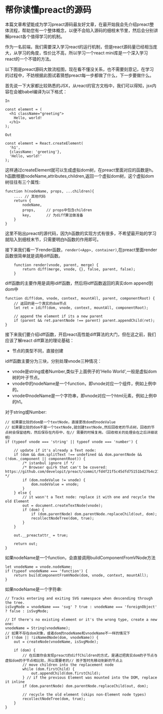 # 帮你读懂preact的源码 #

本篇文章希望能成为学习preact源码最友好文章，在最开始我会先介绍preact整体流程，帮助您有一个整体概念，以便不会陷入源码的细枝末节里，然后会分别讲解preact各个值得学习的机制。

作为一名前端，我们需要深入学习react的运行机制，但是react源码量已经相当庞大，从学习的角度，性价比不高，所以学习一个react mini库是一个深入学习react的一个不错的方法。

以下图是preact源码大致流程图，现在看不懂没关系，也不需要刻意记，在学习的过程中，不妨根据此图试着猜想preact每一步都做了什么，下一步要做什么。

首先说一下大家都比较熟悉的JSX，从react的官方文档中，我们可以得知，jsx内容在会被babel编译为以下格式：

```
In

const element = (
  <h1 className="greeting">
    Hello, world!
  </h1>
);
  
Out

const element = React.createElement(
  'h1',
  {className: 'greeting'},
  'Hello, world!'
);
```

这样通过createElement就可以生成虚拟dom树，在preact里面对应的函数是h。
h函数根据nodeName,attributes,children,返回一个虚拟dom树，这个虚拟dom树往往有三个属性:
```
function h(nodeName, props, ...children){
    .... // 其他代码
    return {
        nodeName,
        props,     // props中包含children
        key,       // 为diff算法做准备
    }
}
```

这里不贴出preact的源代码，因为h函数的实现方式有很多，不希望最开始的学习就陷入到细枝末节，只需要明白h函数的作用即可。

接下来我们看一下render函数，```render(<App>, container)```,在preact里面render函数很简单就是调用diff函数。

```
	function render(vnode, parent, merge) {
		return diff(merge, vnode, {}, false, parent, false);
	}
```

diff函数的主要作用是调用idiff函数，然后将idff函数返回的真实dom append到dom中
```
function diff(dom, vnode, context, mountAll, parent, componentRoot) {
    // 返回的是一个真实的dom节点
    let ret = idiff(dom, vnode, context, mountAll, componentRoot);

    // append the element if its a new parent
    if (parent && ret.parentNode !== parent) parent.appendChild(ret);
}
```

接下来我们要介绍idff函数，开启react高性能diff算法的大门，但在这之前，我们应该了解react diff算法的理论基础：

- 节点的类型不同，直接创建

idiff函数主要分为三块，分别处理vnode三种情况： 

- vnode是string或者Number,类似于上面例子的'Hello World',一般是虚拟dom树的叶子节点。
- vnode中的nodeName是一个function，即vnode对应一个组件，例如上例中的<App/>。
- vnode中nodeName是一个字符串，即vnode对应一个html元素，例如上例中的h1。

对于string或Number:

```
// 如果要比较的dom是一个textNode，直接更改dom的nodeValue
// 如果要比较的dom不是一个textNode,就创建textNode,然后回收老的节点树，回收的节点树会保留结构，然后保存在内存中，在// 需要的时候复用。（回收相关的处理会在之后详细说明）
if (typeof vnode === 'string' || typeof vnode === 'number') {

    // update if it's already a Text node:
    if (dom && dom.splitText !== undefined && dom.parentNode && (!dom._component || componentRoot)) {
        /* istanbul ignore if */
        /* Browser quirk that can't be covered: https://github.com/developit/preact/commit/fd4f21f5c45dfd75151bd27b4c217d8003aa5eb9 */
        if (dom.nodeValue != vnode) {
            dom.nodeValue = vnode;
        }
    } else {
        // it wasn't a Text node: replace it with one and recycle the old Element
        out = document.createTextNode(vnode);
        if (dom) {
            if (dom.parentNode) dom.parentNode.replaceChild(out, dom);
            recollectNodeTree(dom, true);
        }
    }

    out.__preactattr_ = true;

    return out;
}
```

如果nodeName是一个function，会直接调用buildComponentFromVNode方法

```
let vnodeName = vnode.nodeName;
if (typeof vnodeName === 'function') {
    return buildComponentFromVNode(dom, vnode, context, mountAll);
}
```

如果nodeName是一个字符串:

```
// Tracks entering and exiting SVG namespace when descending through the tree.
isSvgMode = vnodeName === 'svg' ? true : vnodeName === 'foreignObject' ? false : isSvgMode;

// If there's no existing element or it's the wrong type, create a new one:
vnodeName = String(vnodeName);
// 如果不存在dom对象，或者dom的nodeName和vnodeName不一样的情况下
if (!dom || !isNamedNode(dom, vnodeName)) {
    out = createNode(vnodeName, isSvgMode);

    if (dom) {
        // 在后面你会发现preact的diffChildren的方式，是通过把真实dom的子节点与虚拟dom的子节点相比较，所以需要老的// 孩子暂时先移动到新的节点上
        // move children into the replacement node
        while (dom.firstChild) {
            out.appendChild(dom.firstChild);
        } // if the previous Element was mounted into the DOM, replace it inline
        if (dom.parentNode) dom.parentNode.replaceChild(out, dom);

        // recycle the old element (skips non-Element node types)
        recollectNodeTree(dom, true);
    }
}
```



